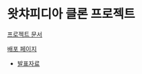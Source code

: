 # 왓챠피디아 클론 프로젝트 

[프로젝트 문서](https://hg-edu.notion.site/1-3f6ddcf557534f7780632795446d2dc5)

[배포 페이지](https://port-0-red-glassess-13aenn2blhthwfuc.sel4.cloudtype.app/)

* [발표자료](https://github.com/mangji12/Red_glassess/blob/main/Red_glasses%20%E1%84%8B%E1%85%AA%E1%86%BA%E1%84%8E%E1%85%A3%E1%84%91%E1%85%B5%E1%84%83%E1%85%B5%E1%84%8B%E1%85%A1.pdf)
